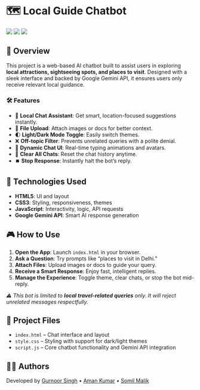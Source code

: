 <!-- 🗺️ Local Guide Chatbot README -->

<h1>🗺️ Local Guide Chatbot</h1>

<img src="https://img.shields.io/badge/HTML5-Structure-orange?style=for-the-badge&logo=html5">
<img src="https://img.shields.io/badge/CSS3-Styling-blue?style=for-the-badge&logo=css3">
<img src="https://img.shields.io/badge/JavaScript-Functionality-yellow?style=for-the-badge&logo=javascript">

<h2>📄 Overview</h2>
<p>This project is a web-based AI chatbot built to assist users in exploring <strong>local attractions, sightseeing spots, and places to visit</strong>. Designed with a sleek interface and backed by Google Gemini API, it ensures users only receive relevant local guidance.</p>

<h3>🛠️ Features</h3>
<ul>
  <li>🤖 <strong>Local Chat Assistant</strong>: Get smart, location-focused suggestions instantly.</li>
  <li>📎 <strong>File Upload</strong>: Attach images or docs for better context.</li>
  <li>🌓 <strong>Light/Dark Mode Toggle</strong>: Easily switch themes.</li>
  <li>❌ <strong>Off-topic Filter</strong>: Prevents unrelated queries with a polite denial.</li>
  <li>💬 <strong>Dynamic Chat UI</strong>: Real-time typing animations and avatars.</li>
  <li>🧹 <strong>Clear All Chats</strong>: Reset the chat history anytime.</li>
  <li>⏹️ <strong>Stop Response</strong>: Instantly halt the bot’s reply.</li>
</ul>

<h2>🚀 Technologies Used</h2>
<ul>
  <li><strong>HTML5</strong>: UI and layout</li>
  <li><strong>CSS3</strong>: Styling, responsiveness, themes</li>
  <li><strong>JavaScript</strong>: Interactivity, logic, API requests</li>
  <li><strong>Google Gemini API</strong>: Smart AI response generation</li>
</ul>

<h2>🎮 How to Use</h2>
<ol>
  <li><strong>Open the App</strong>: Launch <code>index.html</code> in your browser.</li>
  <li><strong>Ask a Question</strong>: Try prompts like “places to visit in Delhi.”</li>
  <li><strong>Attach Files</strong>: Upload images or docs to guide your query.</li>
  <li><strong>Receive a Smart Response</strong>: Enjoy fast, intelligent replies.</li>
  <li><strong>Manage the Experience</strong>: Toggle theme, clear chats, or stop the bot mid-reply.</li>
</ol>

<p><em>⚠️ This bot is limited to <strong>local travel-related queries</strong> only. It will reject unrelated messages respectfully.</em></p>

<h2>📂 Project Files</h2>
<ul>
  <li><code>index.html</code> – Chat interface and layout</li>
  <li><code>style.css</code> – Styling with support for dark/light themes</li>
  <li><code>script.js</code> – Core chatbot functionality and Gemini API integration</li>
</ul>

<h2>👨‍💻 Authors</h2>
<p>Developed by 
  <a href="https://github.com/guriii-singh" target="_blank">Gurnoor Singh</a> • 
  <a href="https://github.com/aksah72" target="_blank">Aman Kumar</a> • 
  <a href="https://github.com/Maliksomil" target="_blank">Somil Malik</a>
</p>
